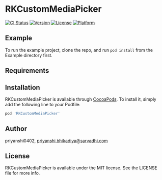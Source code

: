 # RKCustomMediaPicker

[![CI Status](https://img.shields.io/travis/priyanshi0402/RKCustomMediaPicker.svg?style=flat)](https://travis-ci.org/priyanshi0402/RKCustomMediaPicker)
[![Version](https://img.shields.io/cocoapods/v/RKCustomMediaPicker.svg?style=flat)](https://cocoapods.org/pods/RKCustomMediaPicker)
[![License](https://img.shields.io/cocoapods/l/RKCustomMediaPicker.svg?style=flat)](https://cocoapods.org/pods/RKCustomMediaPicker)
[![Platform](https://img.shields.io/cocoapods/p/RKCustomMediaPicker.svg?style=flat)](https://cocoapods.org/pods/RKCustomMediaPicker)

## Example

To run the example project, clone the repo, and run `pod install` from the Example directory first.

## Requirements

## Installation

RKCustomMediaPicker is available through [CocoaPods](https://cocoapods.org). To install
it, simply add the following line to your Podfile:

```ruby
pod 'RKCustomMediaPicker'
```

## Author

priyanshi0402, priyanshi.bhikadiya@sarvadhi.com

## License

RKCustomMediaPicker is available under the MIT license. See the LICENSE file for more info.
